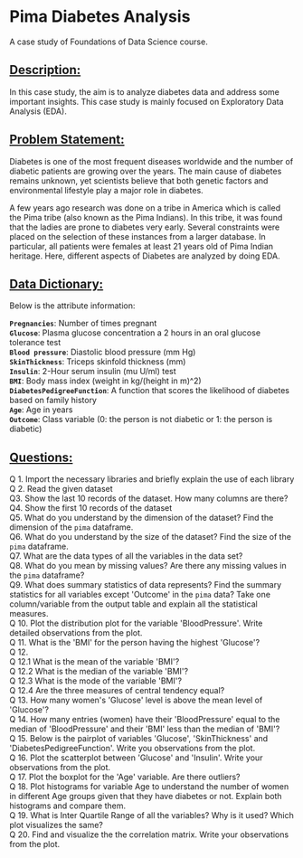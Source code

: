 # Pima Diabetes Analysis
A case study of Foundations of Data Science course.


## <u>**Description:**</u>
In this case study, the aim is to analyze diabetes data and address some important insights.
This case study is mainly focused on Exploratory Data Analysis (EDA).


## <u>**Problem Statement:**</u>
Diabetes is one of the most frequent diseases worldwide and the number of diabetic patients are growing over the years. The main cause of diabetes remains unknown, yet scientists believe that both genetic factors and environmental lifestyle play a major role in diabetes.

A few years ago research was done on a tribe in America which is called the Pima tribe (also known as the Pima Indians). In this tribe, it was found that the ladies are prone to diabetes very early. Several constraints were placed on the selection of these instances from a larger database. In particular, all patients were females at least 21 years old of Pima Indian heritage. Here, different aspects of Diabetes are analyzed by doing EDA.

## <u>**Data Dictionary:**</u>
Below is the attribute information:

**`Pregnancies`**: Number of times pregnant\
**`Glucose`**: Plasma glucose concentration a 2 hours in an oral glucose tolerance test\
**`Blood pressure`**: Diastolic blood pressure (mm Hg)\
**`SkinThickness`**: Triceps skinfold thickness (mm)\
**`Insulin`**: 2-Hour serum insulin (mu U/ml) test\
**`BMI`**: Body mass index (weight in kg/(height in m)^2)\
**`DiabetesPedigreeFunction`**: A function that scores the likelihood of diabetes based on family history\
**`Age`**: Age in years\
**`Outcome`**: Class variable (0: the person is not diabetic or 1: the person is diabetic)


## <u>**Questions:**</u>

Q 1. Import the necessary libraries and briefly explain the use of each library\
Q 2. Read the given dataset\
Q3. Show the last 10 records of the dataset. How many columns are there?\
Q4. Show the first 10 records of the dataset\
Q5. What do you understand by the dimension of the dataset? Find the dimension of the `pima` dataframe.\
Q6. What do you understand by the size of the dataset? Find the size of the `pima` dataframe.\
Q7. What are the data types of all the variables in the data set?\
Q8. What do you mean by missing values? Are there any missing values in the `pima` dataframe?\
Q9. What does summary statistics of data represents? Find the summary statistics for all variables except 'Outcome' in the `pima` data? Take one column/variable from the output table and explain all the statistical measures.\
Q 10. Plot the distribution plot for the variable 'BloodPressure'. Write detailed observations from the plot.\
Q 11. What is the 'BMI' for the person having the highest 'Glucose'?\
Q 12. \
Q 12.1 What is the mean of the variable 'BMI'?\
Q 12.2 What is the median of the variable 'BMI'?\
Q 12.3 What is the mode of the variable 'BMI'?\
Q 12.4 Are the three measures of central tendency equal?\
Q 13. How many women's 'Glucose' level is above the mean level of 'Glucose'?\
Q 14. How many entries (women) have their 'BloodPressure' equal to the median of 'BloodPressure' and their 'BMI' less than the median of 'BMI'?\
Q 15. Below is the pairplot of variables 'Glucose', 'SkinThickness' and 'DiabetesPedigreeFunction'. Write you observations from the plot.\
Q 16. Plot the scatterplot between 'Glucose' and 'Insulin'. Write your observations from the plot.\
Q 17. Plot the boxplot for the 'Age' variable. Are there outliers?\
Q 18. Plot histograms for variable Age to understand the number of women in different Age groups given that they have diabetes or not. Explain both histograms and compare them.\
Q 19. What is Inter Quartile Range of all the variables? Why is it used? Which plot visualizes the same?\
Q 20. Find and visualize the the correlation matrix. Write your observations from the plot.